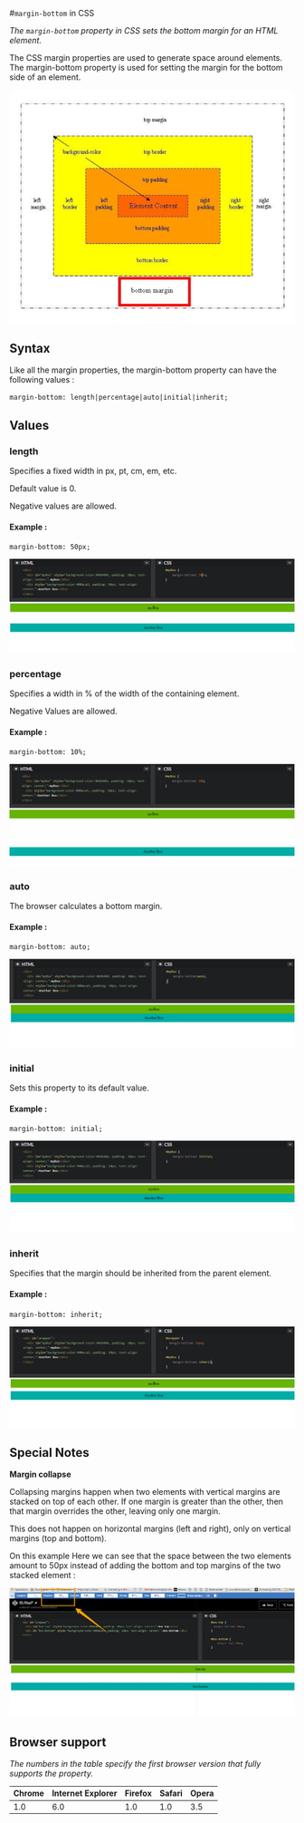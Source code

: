 #`margin-bottom` in CSS

*The `margin-bottom` property in CSS sets the bottom margin for an HTML element.*

The CSS margin properties are used to generate space around elements. The margin-bottom property is used for setting the margin for the bottom side of an element.

![bottom-margin](bottommargin.jpg)

## Syntax

Like all the margin properties, the margin-bottom property can have the following values : 

```
margin-bottom: length|percentage|auto|initial|inherit;
```



## Values

### length

Specifies a fixed width in px, pt, cm, em, etc. 

Default value is 0.

Negative values are allowed.

#### Example : 

```
margin-bottom: 50px;
```

![margin-bottom : length](img/margin_bottom_2.png)
 
### percentage

Specifies a width in % of the width of the containing element.

Negative Values are allowed.

#### Example : 

```
margin-bottom: 10%;
```

![margin-bottom : percentage](img/margin_bottom_3.png)


### auto 

The browser calculates a bottom margin.

#### Example : 

```
margin-bottom: auto;
```

![margin-bottom : auto](img/margin_bottom_1.png)


### initial 

Sets this property to its default value.

#### Example : 

```
margin-bottom: initial;
```

![margin-bottom : initial](img/margin_bottom_4.png)


### inherit

Specifies that the margin should be inherited from the parent element.

#### Example : 

```
margin-bottom: inherit;
```

![margin-bottom : inherit](img/margin_bottom_5.png)


## Special Notes

**Margin collapse**

Collapsing margins happen when two elements with vertical margins are stacked on top of each other. If one margin is greater than the other, then that margin overrides the other, leaving only one margin.

This does not happen on horizontal margins (left and right), only on vertical margins (top and bottom).

On this example Here we can see that the space between the two elements amount to 50px instead of adding the bottom and top margins of the two stacked element : 

![margin-bottom : collapse](img/margin_bottom_6.png)

## Browser support

*The numbers in the table specify the first browser version that fully supports the property.*

| Chrome    | Internet Explorer        | Firefox   | Safari  | Opera   |
|---        |---                       |---        |---      |---      |
| 1.0       | 6.0                      | 1.0       | 1.0     | 3.5     |
